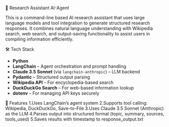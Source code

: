 🧠 Research Assistant AI-Agent

This is a command-line based AI research assistant that uses large language models and tool integration to generate structured research responses. 
It combines natural language understanding with Wikipedia search, web search, and output-saving functionality to assist users in compiling information 
efficiently.

🛠 Tech Stack

- **Python**
- **LangChain** – Agent orchestration and prompt handling
- **Claude 3.5 Sonnet** (via `langchain-anthropic`) – LLM backend
- **Pydantic** – Structured output parsing
- **Wikipedia API** – For encyclopedia-based search
- **DuckDuckGo Search** – For web-based information lookup
- **dotenv** – For managing API keys securely

📌 Features
1.Uses LangChain’s agent system
2.Supports tool calling: Wikipedia, DuckDuckGo, Save-to-File
3.Uses Claude 3.5 Sonnet (Anthropic) as the LLM
4.Parses output into structured format (topic, summary, sources, tools_used)
5.Saves results with timestamp to response_output.txt





